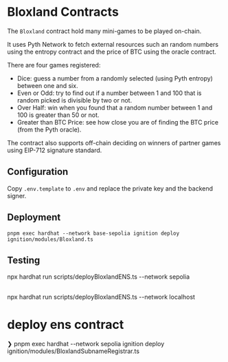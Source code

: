 # Bloxland Contracts

The `Bloxland` contract hold many mini-games to be played on-chain.

It uses Pyth Network to fetch external resources such an random numbers using
the entropy contract and the price of BTC using the oracle contract.

There are four games registered:

- Dice: guess a number from a randomly selected (using Pyth entropy) between
  one and six.
- Even or Odd: try to find out if a number between 1 and 100 that is random
  picked is divisible by two or not.
- Over Half: win when you found that a random number between 1 and 100 is
  greater than 50 or not.
- Greater than BTC Price: see how close you are of finding the BTC price (from
  the Pyth oracle).

The contract also supports off-chain deciding on winners of partner games using
EIP-712 signature standard.

## Configuration

Copy `.env.template` to `.env` and replace the private key and the backend signer.

## Deployment

```shell
pnpm exec hardhat --network base-sepolia ignition deploy ignition/modules/Bloxland.ts
```

## Testing

npx hardhat run scripts/deployBloxlandENS.ts --network sepolia


##

npx hardhat run scripts/deployBloxlandENS.ts --network localhost



# deploy ens contract 
❯ pnpm exec hardhat --network sepolia ignition deploy ignition/modules/BloxlandSubnameRegistrar.ts